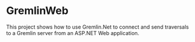# GremlinWeb

This project shows how to use Gremlin.Net to connect and send traversals to a Gremlin server from an ASP.NET Web application.
